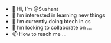 - 👋 Hi, I’m @Sushant
- 👀 I’m interested in learning new things
- 🌱 I’m currently doing btech in cs
- 💞️ I’m looking to collaborate on ...
- 📫 How to reach me ...

<!---
Sushant11an/Sushant11an is a ✨ special ✨ repository because its `README.md` (this file) appears on your GitHub profile.
You can click the Preview link to take a look at your changes.
--->
